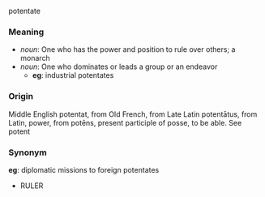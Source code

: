 potentate
### Meaning
+ _noun_: One who has the power and position to rule over others; a monarch
+ _noun_: One who dominates or leads a group or an endeavor
    + __eg__: industrial potentates

### Origin

Middle English potentat, from Old French, from Late Latin potentātus, from Latin, power, from potēns, present participle of posse, to be able. See potent

### Synonym

__eg__: diplomatic missions to foreign potentates

+ RULER


